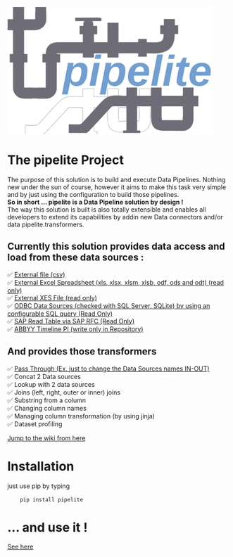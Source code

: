 ![](logo_transp_med.png)
# The pipelite Project
The purpose of this solution is to build and execute Data Pipelines. Nothing new under the sun of course, however it aims to make this task very simple and by just using the configuration to build those pipelines.  
**So in short ... pipelite is a Data Pipeline solution by design !**  
The way this solution is built is also totally extensible and enables all developers to extend its capabilities by addin new Data connectors and/or data pipelite.transformers.  

## Currently this solution provides data access and load from these data sources :  
✅  [External file (csv)](https://github.com/datacorner/pipelite/wiki/csvFileDS)  
✅  [External Excel Spreadsheet (xls, xlsx, xlsm, xlsb, odf, ods and odt) (read only)](https://github.com/datacorner/pipelite/wiki/excelFileDS)  
✅  [External XES File (read only)](https://github.com/datacorner/pipelite/wiki/xesFileDS)  
✅  [ODBC Data Sources (checked with SQL Server, SQLite) by using an configurable SQL query (Read Only)](https://github.com/datacorner/pipelite/wiki/odbcDS)  
✅  [SAP Read Table via SAP RFC (Read Only)](https://github.com/datacorner/pipelite/wiki/sapDS)  
✅  [ABBYY Timeline PI (write only in Repository)](https://github.com/datacorner/pipelite/wiki/piDS)  

## And provides those transformers  
✅ [Pass Through (Ex. just to change the Data Sources names IN-OUT)](https://github.com/datacorner/pipelite/wiki/passthroughTR)  
✅ Concat 2 Data sources  
✅ Lookup with 2 data sources  
✅ Joins (left, right, outer or inner) joins    
✅ Substring from a column  
✅ Changing column names  
✅ Managing column transformation (by using jinja)  
✅ Dataset profiling

[Jump to the wiki from here](https://github.com/datacorner/pipelite/wiki)

# Installation

just use pip by typing
```
    pip install pipelite
```
# ... and use it !

[See here](https://github.com/datacorner/pipelite/wiki/run)